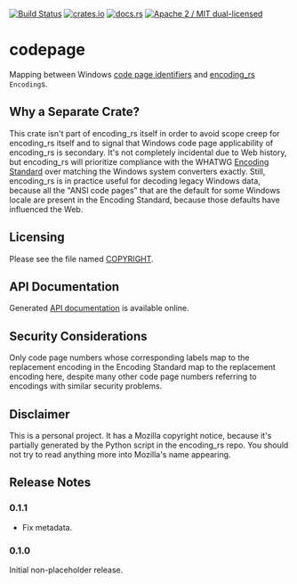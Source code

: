 [![Build Status](https://travis-ci.org/hsivonen/codepage.svg?branch=master)](https://travis-ci.org/hsivonen/codepage)
[![crates.io](https://meritbadge.herokuapp.com/codepage)](https://crates.io/crates/codepage)
[![docs.rs](https://docs.rs/codepage/badge.svg)](https://docs.rs/codepage/)
[![Apache 2 / MIT dual-licensed](https://img.shields.io/badge/license-Apache%202%20%2F%20MIT-blue.svg)](https://github.com/hsivonen/codepage/blob/master/COPYRIGHT)

# codepage

Mapping between Windows [code page identifiers][1] and
[encoding_rs][2] `Encoding`s.

[1]: https://docs.microsoft.com/en-us/windows/desktop/intl/code-page-identifiers
[2]: https://crates.io/crates/encoding_rs/

## Why a Separate Crate?

This crate isn't part of encoding_rs itself in order to avoid scope
creep for encoding_rs itself and to signal that Windows code page
applicability of encoding_rs is secondary. It's not completely
incidental due to Web history, but encoding_rs will prioritize
compliance with the WHATWG
[Encoding Standard](https://encoding.spec.whatwg.org/)
over matching the Windows system converters exactly. Still,
encoding_rs is in practice useful for decoding legacy Windows
data, because all the "ANSI code pages" that are the default
for some Windows locale are present in the Encoding Standard,
because those defaults have influenced the Web.

## Licensing

Please see the file named
[COPYRIGHT](https://github.com/hsivonen/codepage/blob/master/COPYRIGHT).

## API Documentation

Generated [API documentation](https://docs.rs/codepage/) is available
online.

## Security Considerations

Only code page numbers whose corresponding labels map to the replacement
encoding in the Encoding Standard map to the replacement encoding here,
despite many other code page numbers referring to encodings with similar
security problems.

## Disclaimer

This is a personal project. It has a Mozilla copyright notice, because
it's partially generated by the Python script in the encoding_rs repo.
You should not try to read anything more into Mozilla's name appearing.

## Release Notes

### 0.1.1

* Fix metadata.

### 0.1.0

Initial non-placeholder release.
